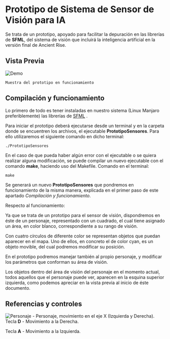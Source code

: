 # Prototipo de Sistema de Sensor de Visión para IA
Se trata de un prototipo, apoyado para facilitar la depuración en las librerías de **SFML**, del sistema de visión que incluirá la inteligencia artificial en la versión final de Ancient Rise.

## Vista Previa
   ![Demo](https://i.imgur.com/ezuL9Ka.gif)
   ```
   Muestra del prototipo en funcionamiento
   ```
## Compilación y funcionamiento
Lo primero de todo es tener instaladas en nuestro sistema (Linux Manjaro preferiblemente) las librerías de [SFML](https://www.sfml-dev.org/download.php) .

Para iniciar el prototipo deberá ejecutarse desde un terminal y en la carpeta donde se encuentren los archivos, el ejecutable **PrototipoSensores**. Para ello utilizaremos el siguiente comando en dicho terminal:
 ```
 ./PrototipoSensores
 ```

En el caso de que pueda haber algún error con el ejecutable o se quiera realizar alguna modificación, se puede compilar un nuevo ejecutable con el comando **make**, haciendo uso del Makefile. Comando en el terminal:
 ```
 make
 ```
 Se generará un nuevo **PrototipoSensores** que pondremos en funcionamiento de la misma manera, explicada en el primer paso de este apartado *Compilación y funcionamiento*.
 
 Respecto al funcionamiento:
 
 Ya que se trata de un prototipo para el sensor de visión, dispondremos en éste de un personaje, representado con un cuadrado, el cual tiene asignado un área, en color blanco, correspondiente a su rango de visión.
 
 Con cuatro círculos de diferente color se representan objetos que puedan aparecer en el mapa. Uno de ellos, en concreto el de color cyan, es un objeto movible, del cual podremos modificar su posición.
 
 En el prototipo podremos manejar también al propio personaje, y modificar los parámetros que conforman su área de visión.

Los objetos dentro del área de visión del personaje en el momento actual, todos aquellos que el personaje puede ver, aparecen en la esquina superior izquierda, como podemos apreciar en la vista previa al inicio de éste documento. 

## Referencias y controles

![Personaje](https://i.imgur.com/OraMJHD.png) - Personaje, movimiento en el eje X (Izquierda y Derecha).
Tecla **D** - Movimiento a la Derecha.

Tecla **A** - Movimiento a la Izquierda.


